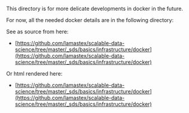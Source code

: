 This directory is for more delicate developments in docker in the future.

For now, all the needed docker details are in the following directory:

See as source from here:

* [https://github.com/lamastex/scalable-data-science/tree/master/_sds/basics/infrastructure/docker](https://github.com/lamastex/scalable-data-science/tree/master/_sds/basics/infrastructure/docker)

Or html rendered here:

* [https://github.com/lamastex/scalable-data-science/tree/master/_sds/basics/infrastructure/docker](https://github.com/lamastex/scalable-data-science/tree/master/_sds/basics/infrastructure/docker)

